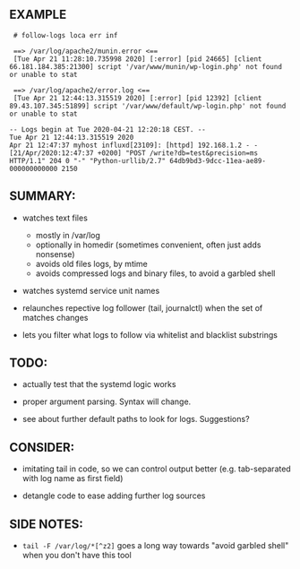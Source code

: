 ## EXAMPLE
```
 # follow-logs loca err inf

 ==> /var/log/apache2/munin.error <==
 [Tue Apr 21 11:28:10.735998 2020] [:error] [pid 24665] [client 66.181.184.385:21300] script '/var/www/munin/wp-login.php' not found or unable to stat

 ==> /var/log/apache2/error.log <==
 [Tue Apr 21 12:44:13.315519 2020] [:error] [pid 12392] [client 89.43.107.345:51899] script '/var/www/default/wp-login.php' not found or unable to stat

-- Logs begin at Tue 2020-04-21 12:20:18 CEST. --
Tue Apr 21 12:44:13.315519 2020
Apr 21 12:47:37 myhost influxd[23109]: [httpd] 192.168.1.2 - - [21/Apr/2020:12:47:37 +0200] "POST /write?db=test&precision=ms HTTP/1.1" 204 0 "-" "Python-urllib/2.7" 64db9bd3-9dcc-11ea-ae89-000000000000 2150

```

## SUMMARY:
- watches text files
  - mostly in /var/log
  - optionally in homedir (sometimes convenient, often just adds nonsense)
  - avoids old files logs, by mtime
  - avoids compressed logs and binary files, to avoid a garbled shell
- watches systemd service unit names
- relaunches repective log follower (tail, journalctl) when the set of matches changes

- lets you filter what logs to follow via whitelist and blacklist substrings


## TODO:
- actually test that the systemd logic works

- proper argument parsing. Syntax will change.

- see about further default paths to look for logs. Suggestions?

## CONSIDER:
- imitating tail in code, so we can control output better (e.g. tab-separated with log name as first field)

- detangle code to ease adding further log sources

## SIDE NOTES:
- `tail -F /var/log/*[^z2]` goes a long way towards "avoid garbled shell" when you don't have this tool

